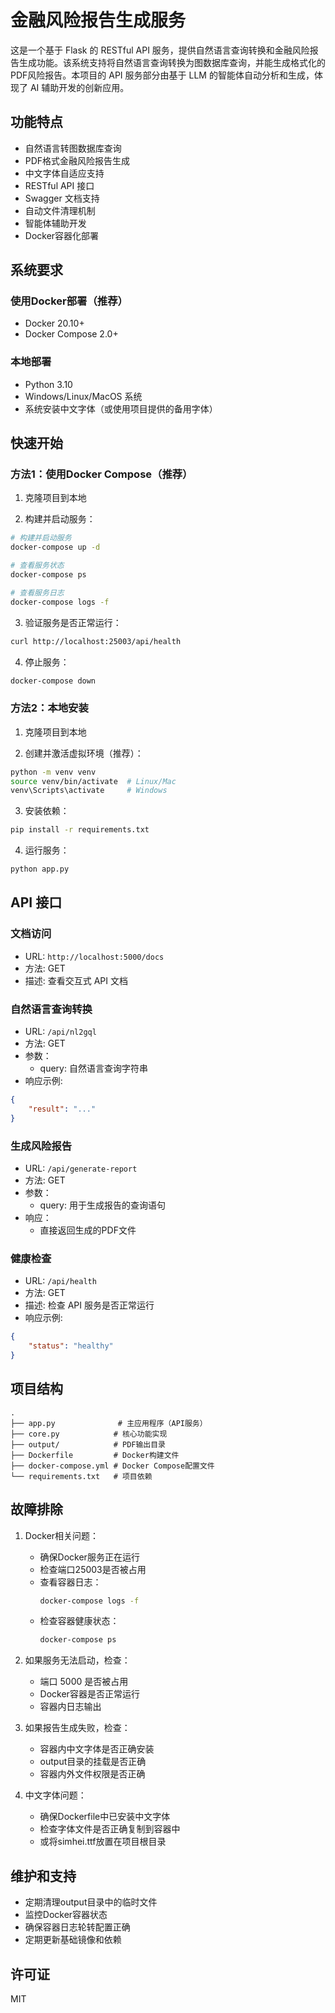 # 金融风险报告生成服务

这是一个基于 Flask 的 RESTful API 服务，提供自然语言查询转换和金融风险报告生成功能。该系统支持将自然语言查询转换为图数据库查询，并能生成格式化的PDF风险报告。本项目的 API 服务部分由基于 LLM 的智能体自动分析和生成，体现了 AI 辅助开发的创新应用。

## 功能特点

- 自然语言转图数据库查询
- PDF格式金融风险报告生成
- 中文字体自适应支持
- RESTful API 接口
- Swagger 文档支持
- 自动文件清理机制
- 智能体辅助开发
- Docker容器化部署

## 系统要求

### 使用Docker部署（推荐）
- Docker 20.10+
- Docker Compose 2.0+

### 本地部署
- Python 3.10
- Windows/Linux/MacOS 系统
- 系统安装中文字体（或使用项目提供的备用字体）

## 快速开始

### 方法1：使用Docker Compose（推荐）

1. 克隆项目到本地

2. 构建并启动服务：
```bash
# 构建并启动服务
docker-compose up -d

# 查看服务状态
docker-compose ps

# 查看服务日志
docker-compose logs -f
```

3. 验证服务是否正常运行：
```bash
curl http://localhost:25003/api/health
```

4. 停止服务：
```bash
docker-compose down
```

### 方法2：本地安装

1. 克隆项目到本地

2. 创建并激活虚拟环境（推荐）：
```bash
python -m venv venv
source venv/bin/activate  # Linux/Mac
venv\Scripts\activate     # Windows
```

3. 安装依赖：
```bash
pip install -r requirements.txt
```

4. 运行服务：
```bash
python app.py
```

## API 接口

### 文档访问
- URL: `http://localhost:5000/docs`
- 方法: GET
- 描述: 查看交互式 API 文档

### 自然语言查询转换
- URL: `/api/nl2gql`
- 方法: GET
- 参数：
  - query: 自然语言查询字符串
- 响应示例:
```json
{
    "result": "..."
}
```

### 生成风险报告
- URL: `/api/generate-report`
- 方法: GET
- 参数：
  - query: 用于生成报告的查询语句
- 响应：
  - 直接返回生成的PDF文件

### 健康检查
- URL: `/api/health`
- 方法: GET
- 描述: 检查 API 服务是否正常运行
- 响应示例:
```json
{
    "status": "healthy"
}
```

## 项目结构
```
.
├── app.py              # 主应用程序（API服务）
├── core.py            # 核心功能实现
├── output/            # PDF输出目录
├── Dockerfile         # Docker构建文件
├── docker-compose.yml # Docker Compose配置文件
└── requirements.txt   # 项目依赖
```

## 故障排除

1. Docker相关问题：
   - 确保Docker服务正在运行
   - 检查端口25003是否被占用
   - 查看容器日志：
     ```bash
     docker-compose logs -f
     ```
   - 检查容器健康状态：
     ```bash
     docker-compose ps
     ```

2. 如果服务无法启动，检查：
   - 端口 5000 是否被占用
   - Docker容器是否正常运行
   - 容器内日志输出

3. 如果报告生成失败，检查：
   - 容器内中文字体是否正确安装
   - output目录的挂载是否正确
   - 容器内外文件权限是否正确

4. 中文字体问题：
   - 确保Dockerfile中已安装中文字体
   - 检查字体文件是否正确复制到容器中
   - 或将simhei.ttf放置在项目根目录

## 维护和支持

- 定期清理output目录中的临时文件
- 监控Docker容器状态
- 确保容器日志轮转配置正确
- 定期更新基础镜像和依赖

## 许可证

MIT
